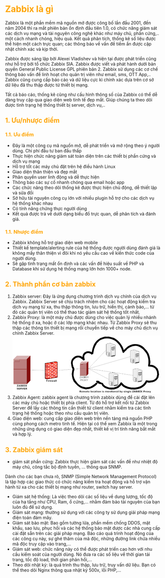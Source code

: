 <h1 style="color:orange">Zabbix là gì</h1>
Zabbix là một phần mềm mã nguồn mở được công bố lần đầu 2001, đến năm 2004 thì ra mắt phiên bản ổn định đầu tiên 1.0, có chức năng giám sát các dịch vụ mạng và  tài nguyên công nghệ khác như máy chủ, phần cứng,.. một cách nhanh chóng, hiệu quả. Kết quả phân tích, thống kê số liệu được thể hiện một cách trực quan; các thông báo về vấn đề tiềm ẩn được cập nhật chính xác và kịp thời. 

Zabbix được sáng lập bởi Alexei Vladishev và hiện tại được phát triển cũng như hỗ trợ bởi tổ chức Zabbix SIA. Zabbix được viết và phát hành dưới bản quyền General Public License GPL phiên bản 2. Zabbix sử dụng các cơ chế thông báo vấn đề linh hoạt cho quản trị viên như email, sms, OTT App,.. Zabbix cũng cung cấp báo cáo và dữ liệu cực kì chính xác dựa trên cơ sở dữ liệu đã thu thập được từ thiết bị mạng.

Tất cả báo cáo, thống kê cũng như cấu hình thông số của Zabbix có thể dễ dàng truy cập qua giao diện web tinh tế đẹp mắt. Giúp chúng ta theo dõi được tình trạng hệ thống thiết bị server, dịch vụ,..
<h2 style="color:orange">1. Ưu/nhược điểm</h2>
<h3 style="color:orange">1.1. Ưu điểm</h3>

- Đây là một công cụ mã nguồn mở, dễ phát triển và mở rộng theo ý người dùng. Chi phí đầu tư ban đầu thấp
- Thực hiện chức năng giám sát toàn diện trên các thiết bị phần cứng và dịch vụ mạng 
- Hỗ trợ tốt các máy chủ đặt trên hệ điều hành Linux
- Giao diện thân thiện và đẹp mắt
- Phân quyền user linh động và dễ thực hiện 
- Thông báo các sự cố nhanh chóng qua email hoặc app
- Các chức năng theo dõi thống kê được thực hiện chủ động, dễ thiết lập và sửa đổi
- Sở hữu tài nguyên công cụ lớn với nhiều plugin hỗ trợ cho các dịch vụ hệ thống khác nhau
- Có tính năng chứng thực người dùng 
- Kết quả được trả về dưới dạng biểu đồ trực quan, dễ phân tích và đánh giá.
<h3 style="color:orange">1.1. Nhược điểm</h3>

- Zabbix không hỗ trợ giao diện web mobile 
- Thiết kế template/alerting rule của hệ thống được người dùng đánh giá là không mấy thân thiện vì đôi khi nó yêu cầu cao về kiến thức code của người dùng.
- Sẽ gặp tình trạng mất ổn định và các vấn đề hiệu suất về PHP và Database khi sử dụng hệ thống mạng lớn hơn 1000+ node.
<h2 style="color:orange">2. Thành phần cơ bản zabbix</h2>

1. Zabbix server: Đây là ứng dụng chương trình dịch vụ chính của dịch vụ Zabbix. Zabbix Server sẽ chịu trách nhiệm cho các hoạt động kiểm tra dịch vụ mạng từ xa, thu thập thông tin, lưu trữ, hiển thị, cảnh báo,… từ đó các quản trị viên có thể thao tác giám sát hệ thống tốt nhất.
2. Zabbix Proxy: là một máy chủ được dùng cho việc quản lý nhiều nhánh hệ thống ở xa, hoặc ở các lớp mạng khác nhau. Từ Zabbix Proxy sẽ thu thập các thông tin thiết bị mạng rồi chuyển tiếp về cho máy chủ dịch vụ chính Zabbix Server.
![zabbix1](../img/zabbix1.png)<br>
3. Zabbix Agent: zabbix agent là chương trình zabbix dùng để cài đặt lên các máy chủ hoặc thiết bị phía client. Từ đó hỗ trợ kết nối từ Zabbix Server để lấy các thông tin cần thiết từ client nhằm kiểm tra các tình trạng hệ thống hoặc theo nhu cầu quản trị viên.
4. Giao diện web: cung cấp giao diện web trên nền tảng mã nguồn PHP cùng phong cách metro tinh tế. Hiện tại có thể xem Zabbix là một trong những ứng dụng có giao diện đẹp nhất, thiết kế vị trí tính năng bắt mắt và hợp lý.
<h2 style="color:orange">3. Zabbix giám sát</h2>

- giám sát phần cứng: Zabbix thực hiện giám sát các vấn đề như nhiệt độ máy chủ, công tắc bộ định tuyến, ... thông qua SNMP.

Dành cho các bạn chưa rõ, SNMP (Simple Network Management Protocol) là tập hợp các giao thức có chức năng kiểm tra hoạt động và hỗ trợ vận hành từ xa cho các thiết bị mạng như router, switch hay server.
- Giám sát hệ thống: Là việc theo dõi các số liệu về dung lượng, tốc độ của hạ tầng như CPU, Ram, ổ cứng,... nhằm đảm bảo tài nguyên của bạn luôn đủ để sử dụng.
- Giám sát mạng: thường sử dụng với các công ty sử dụng giải pháp mạng điện toán đám mây. 
- Giám sát bảo mật: Bao gồm tường lửa, phần mềm chống DDOS, mật khẩu, sao lưu, phục hồi và các hệ thống bảo mật được các nhà cung cấp cài đặt sẵn trên các giải pháp mạng. Báo cáo quá trình hoạt động của các công cụ này, sự ghé thăm của mã độc, những đường link chứa nhiều mã độc truy cập vào trang,... 
- Giám sát web: chức năng này có thể được phát triển cao hơn với nhu cầu kiểm soát của người dùng. Nó đưa ra các số liệu về thời gian tải trang, tốc độ load, thời gian phản hồi,... 
- Theo dõi nhật ký: là quá trình thu thập, lưu trữ, truy vấn dữ liệu. Bạn có thể theo dõi Nginx thông qua nhật ký 500x, lỗi PHP,...